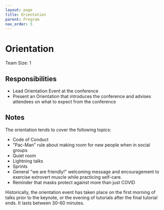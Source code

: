 ```yaml
---
layout: page
title: Orientation
parent: Program
nav_order: 5
---
```


# Orientation

Team Size: 1

## Responsibilities

- Lead Orientation Event at the conference
- Present an Orientation that introduces the conference and advises attendees on what to expect from the conference

## Notes

The orientation tends to cover the following topics:

- Code of Conduct
- "Pac-Man" rule about making room for new people when in social groups
- Quiet room
- Lightning talks
- Sprints
- General "we are friendly!" welcoming message and encouragement to exercise extrovert muscle while practicing self-care.
- Reminder that masks protect against more than just COVID

Historically, the orientation event has taken place on the first morning of talks prior to the keynote, or the evening of tutorials after the final tutorial ends. It lasts between 30-60 minutes.
